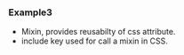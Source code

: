 ### Example3

- Mixin, provides reusabilty of css attribute.
- include key used for call a mixin in CSS.
